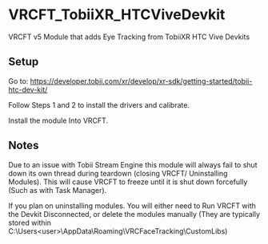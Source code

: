 # VRCFT_TobiiXR_HTCViveDevkit
VRCFT v5 Module that adds Eye Tracking from TobiiXR HTC Vive Devkits

## Setup

Go to: https://developer.tobii.com/xr/develop/xr-sdk/getting-started/tobii-htc-dev-kit/

Follow Steps 1 and 2 to install the drivers and calibrate.

Install the module Into VRCFT.

## Notes

Due to an issue with Tobii Stream Engine this module will always fail to shut down its own thread during teardown (closing VRCFT/ Uninstalling Modules). This will cause VRCFT to freeze until it is shut down forcefully (Such as with Task Manager). 

If you plan on uninstalling modules. You will either need to Run VRCFT with the Devkit Disconnected, or delete the modules manually (They are typically stored within C:\Users\<user>\AppData\Roaming\VRCFaceTracking\CustomLibs)
